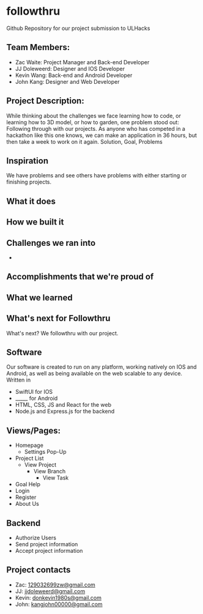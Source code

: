 # followthru
Github Repository for our project submission to ULHacks

## Team Members:
* Zac Waite: Project Manager and Back-end Developer
* JJ Doleweerd: Designer and IOS Developer
* Kevin Wang: Back-end and Android Developer
* John Kang: Designer and Web Developer

## Project Description:
While thinking about the challenges we face learning how to code, or learning how to 3D model, or how to garden, one problem stood out: Following through with our projects. As anyone who has competed in a hackathon like this one knows, we can make an application in 36 hours, but then take a week to work on it again.
Solution, Goal, Problems

## Inspiration
We have problems and see others have problems with either starting or finishing projects.

## What it does

## How we built it

## Challenges we ran into
- 
## Accomplishments that we're proud of

## What we learned

## What's next for Followthru
What's next? We followthru with our project.

## Software
Our software is created to run on any platform, working natively on IOS and Android, as well as being available on the web scalable to any device. 
Written in 
* SwiftUI for IOS
* _____ for Android
* HTML, CSS, JS and React for the web
* Node.js and Express.js for the backend

## Views/Pages:
* Homepage
    * Settings Pop-Up
* Project List
    * View Project
        * View Branch
            * View Task
* Goal Help
* Login
* Register
* About Us

## Backend
* Authorize Users
* Send project information
* Accept project information 

## Project contacts
* Zac: 129032699zw@gmail.com
* JJ: jjdoleweerd@gmail.com
* Kevin: donkevin1980s@gmail.com
* John: kangjohn00000@gmail.com